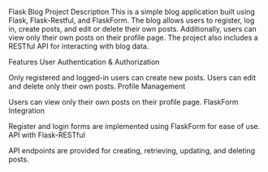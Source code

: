 Flask Blog Project
Description
This is a simple blog application built using Flask, Flask-Restful, and FlaskForm. The blog allows users to register, log in, create posts, and edit or delete their own posts. Additionally, users can view only their own posts on their profile page. The project also includes a RESTful API for interacting with blog data.

Features
User Authentication & Authorization

Only registered and logged-in users can create new posts.
Users can edit and delete only their own posts.
Profile Management

Users can view only their own posts on their profile page.
FlaskForm Integration

Register and login forms are implemented using FlaskForm for ease of use.
API with Flask-RESTful

API endpoints are provided for creating, retrieving, updating, and deleting posts.
